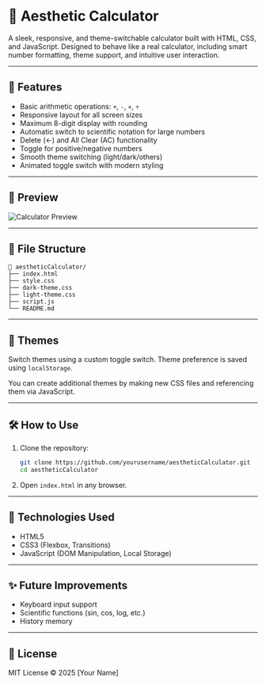 # 🧼 Aesthetic Calculator

A sleek, responsive, and theme-switchable calculator built with HTML, CSS, and JavaScript. Designed to behave like a real calculator, including smart number formatting, theme support, and intuitive user interaction.

---

## 🚀 Features

* Basic arithmetic operations: `+`, `-`, `×`, `÷`
* Responsive layout for all screen sizes
* Maximum 8-digit display with rounding
* Automatic switch to scientific notation for large numbers
* Delete (←) and All Clear (AC) functionality
* Toggle for positive/negative numbers
* Smooth theme switching (light/dark/others)
* Animated toggle switch with modern styling

---

## 📸 Preview

![Calculator Preview](preview.png) <!-- Replace with actual screenshot -->

---

## 📁 File Structure

```
📆 aestheticCalculator/
├── index.html
├── style.css
├── dark-theme.css
├── light-theme.css
├── script.js
└── README.md
```

---

## 🎨 Themes

Switch themes using a custom toggle switch. Theme preference is saved using `localStorage`.

You can create additional themes by making new CSS files and referencing them via JavaScript.

---

## 🛠️ How to Use

1. Clone the repository:

   ```bash
   git clone https://github.com/yourusername/aestheticCalculator.git
   cd aestheticCalculator
   ```

2. Open `index.html` in any browser.

---

## 🔧 Technologies Used

* HTML5
* CSS3 (Flexbox, Transitions)
* JavaScript (DOM Manipulation, Local Storage)

---

## ✨ Future Improvements

* Keyboard input support
* Scientific functions (sin, cos, log, etc.)
* History memory

---

## 📄 License

MIT License © 2025 \[Your Name]
